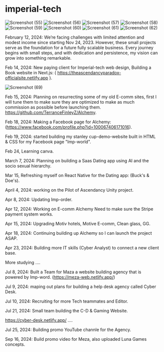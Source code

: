 # imperial-tech

![Screenshot (55)](https://github.com/TerranceFinleyZ/imperial-tech/assets/112042894/d45924db-ebba-429b-a4d3-3edd84f3d64a)
![Screenshot (56)](https://github.com/TerranceFinleyZ/imperial-tech/assets/112042894/bc9507d2-37bb-442e-8fa3-2d204272e1f7)
![Screenshot (57)](https://github.com/TerranceFinleyZ/imperial-tech/assets/112042894/8a20fd6d-02e0-4547-b6fb-f4cc0ecea67d)
![Screenshot (58)](https://github.com/TerranceFinleyZ/imperial-tech/assets/112042894/d1af168f-0bb9-4473-b0d7-8df01e8a0861)
![Screenshot (59)](https://github.com/TerranceFinleyZ/imperial-tech/assets/112042894/32da62c6-b00a-4a99-833b-610431253df8)
![Screenshot (60)](https://github.com/TerranceFinleyZ/imperial-tech/assets/112042894/9da8620d-5d57-4200-a224-0b0e87e8df2b)
![Screenshot (61)](https://github.com/TerranceFinleyZ/imperial-tech/assets/112042894/af873115-254e-4237-b204-27a600865223)
![Screenshot (62)](https://github.com/TerranceFinleyZ/imperial-tech/assets/112042894/33825179-624b-4ef4-bc06-5f33f6cc8d9a)


February 12, 2024: We’re facing challenges with limited attention and modest income since starting Nov 24, 2023. However, these small projects serve as the foundation for a future fully scalable business. Every journey begins with small steps, and with dedication and persistence, my vision can grow into something remarkable.

Feb 14, 2024: New paying client for Imperial-tech web design, Building a Book website in Next.js: ( https://theascendancyparadox-officialsite.netlify.app ).

![Screenshot (69)](https://github.com/TerranceFinleyZ/imperial-tech/assets/112042894/ea5365b3-38e7-4c29-b0cf-eac83d761379)

Feb 15, 2024: Planning on resurrecting some of my old E-comm sites, first I will tune them to make sure they are optimized to make as much commission as possible before launching them. https://github.com/TerranceFinleyZ/Alchemy.

Feb 18, 2024: Making a Facebook page for Alchemy: (https://www.facebook.com/profile.php?id=100067406171016). 

Feb 19, 2024: started building my stanley cup-demo-website built in HTML & CSS for my Facebook page "Imp-world".

Feb 24, Learning canva. 

March 7, 2024: Planning on building a Saas Dating app using AI and the socio sexual hierarchy.

Mar 15, Refreshing myself on React Native for the Dating app: (Buck's & Doe's).

April 4, 2024: working on the Pilot of Ascendancy Unity project.

Apr 8, 2024: Updating Imp-order.

Apr 12, 2024: Working on E-comm Alchemy Need to make sure the Stripe payment system works.

Apr 15, 2024: Upgrading Motiv hotels, Motive E-comm, Clean glass, GG.

Apr 18, 2024: Continuing building up Alchemy so I can launch the project ASAP.

Apr 23, 2024: Building more IT skills (Cyber Analyst) to connect a new client base.

More studying ....

Jul 8, 2024: Built a Team for Maza a website building agency that is powered by Imp-word. (https://meza-web.netlify.app/) 

Jul 9, 2024: maping out plans for building a help desk agency called Cyber Desk.

Jul 10, 2024: Recruiting for more Tech teammates and Editor.

Jul 21, 2024: Small team building the C-D & Gaming Website.

https://cyber-desk.netlify.app/ ....

Jul 25, 2024: Building promo YouTube channle for the Agency.

Sep 16, 2024: Build promo video for Meza, also uploaded Luna Games concepts. 
